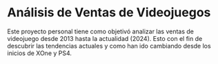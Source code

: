 # Análisis de Ventas de Videojuegos

Este proyecto personal tiene como objetivó analizar las ventas de videojuego desde 2013 hasta la actualidad (2024). Esto con el fin de descubrir las tendencias actuales y como han ido cambiando desde los inicios de XOne y PS4.
